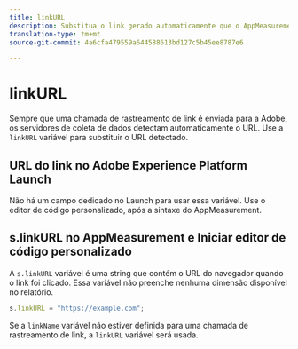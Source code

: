 ```yaml
---
title: linkURL
description: Substitua o link gerado automaticamente que o AppMeasurement usa nas chamadas de rastreamento de link.
translation-type: tm+mt
source-git-commit: 4a6cfa479559a644588613bd127c5b45ee8787e6

---
```



# linkURL

Sempre que uma chamada de rastreamento de link é enviada para a Adobe, os servidores de coleta de dados detectam automaticamente o URL. Use a `linkURL` variável para substituir o URL detectado.

## URL do link no Adobe Experience Platform Launch

Não há um campo dedicado no Launch para usar essa variável. Use o editor de código personalizado, após a sintaxe do AppMeasurement.

## s.linkURL no AppMeasurement e Iniciar editor de código personalizado

A `s.linkURL` variável é uma string que contém o URL do navegador quando o link foi clicado. Essa variável não preenche nenhuma dimensão disponível no relatório.

```js
s.linkURL = "https://example.com";
```

Se a `linkName` variável não estiver definida para uma chamada de rastreamento de link, a `linkURL` variável será usada.
